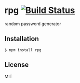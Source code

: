 # rpg [![Build Status](https://travis-ci.org/mrhooray/rpg.png?branch=master)](https://travis-ci.org/mrhooray/rpg)
random password generator

## Installation
```shell
$ npm install rpg
```

## License
MIT
